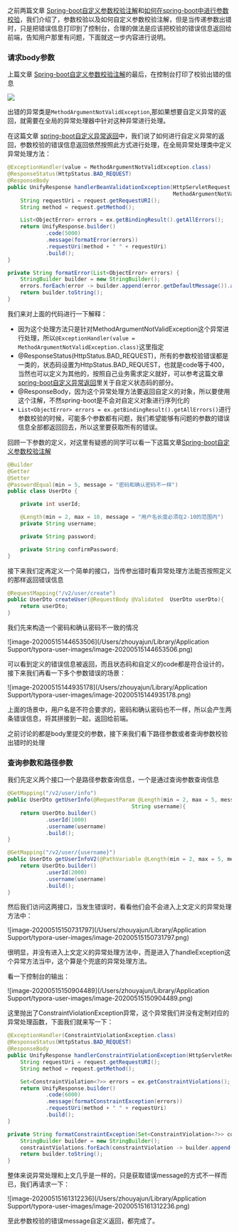 之前两篇文章 [Spring-boot自定义参数校验注解](https://www.immortalp.com/articles/2020/05/15/1589509382896.html)和[如何在spring-boot中进行参数校验](https://www.immortalp.com/articles/2020/05/15/1589509696197.html)，我们介绍了，参数校验以及如何自定义参数校验注解，但是当传递参数出错时，只是把错误信息打印到了控制台，合理的做法是应该把校验的错误信息返回给前端，告知用户那里有问题，下面就这一步内容进行说明。

### 请求body参数

上篇文章 [Spring-boot自定义参数校验注解](https://www.immortalp.com/articles/2020/05/15/1589509382896.html)的最后，在控制台打印了校验出错的信息

![](https://zyjblog.oss-cn-beijing.aliyuncs.com/1589470608.png)

出错的异常类是`MethodArgumentNotValidException`,那如果想要自定义异常的返回，就需要在全局的异常处理器中针对这种异常进行处理。

在这篇文章 [spring-boot自定义异常返回](https://www.immortalp.com/articles/2020/05/10/1589096782703.html)中，我们说了如何进行自定义异常的返回，参数校验的错误信息返回依然按照此方式进行处理，在全局异常处理类中定义异常处理方法：

```java
@ExceptionHandler(value = MethodArgumentNotValidException.class)
@ResponseStatus(HttpStatus.BAD_REQUEST)
@ResponseBody
public UnifyResponse handlerBeanValidationException(HttpServletRequest request,
                                                    MethodArgumentNotValidException ex) {
    String requestUri = request.getRequestURI();
    String method = request.getMethod();

    List<ObjectError> errors = ex.getBindingResult().getAllErrors();
    return UnifyResponse.builder()
            .code(5000)
            .message(formatError(errors))
            .requestUri(method + " " + requestUri)
            .build();
}

private String formatError(List<ObjectError> errors) {
    StringBuilder builder = new StringBuilder();
    errors.forEach(error -> builder.append(error.getDefaultMessage()).append(";"));
    return builder.toString();
}
```

我们来对上面的代码进行一下解释：

* 因为这个处理方法只是针对MethodArgumentNotValidException这个异常进行处理，所以`@ExceptionHandler(value = MethodArgumentNotValidException.class)`这里指定
* @ResponseStatus(HttpStatus.BAD_REQUEST)，所有的参数校验错误都是一类的，状态码设置为HttpStatus.BAD_REQUEST，也就是code等于400，当然也可以定义为其他的，按照自己业务需求定义就好，可以参考这篇文章 [spring-boot自定义异常返回](https://www.immortalp.com/articles/2020/05/10/1589096782703.html)里关于自定义状态码的部分。
* @ResponseBody，因为这个异常处理方法要返回自定义的对象，所以要使用这个注解，不然spring-boot是不会对自定义对象进行序列化的
* `List<ObjectError> errors = ex.getBindingResult().getAllErrors()`进行参数校验的时候，可能多个参数都有问题，我们希望能够有问题的参数的错误信息全部都返回回去，所以这里要获取所有的错误。

回顾一下参数的定义，对这里有疑惑的同学可以看一下这篇文章[Spring-boot自定义参数校验注解](https://www.immortalp.com/articles/2020/05/15/1589509382896.html)

```java
@Builder
@Getter
@Setter
@PasswordEqual(min = 5, message = "密码和确认密码不一样")
public class UserDto {

    private int userId;

    @Length(min = 2, max = 10, message = "用户名长度必须在2-10的范围内")
    private String username;

    private String password;

    private String confirmPassword;
}
```

接下来我们定再定义一个简单的接口，当传参出错时看异常处理方法能否按照定义的那样返回错误信息

```java
@RequestMapping("/v2/user/create")
public UserDto createUser(@RequestBody @Validated  UserDto userDto){
    return userDto;
}
```

我们先来构造一个密码和确认密码不一致的情况

![image-20200515144653506](/Users/zhouyajun/Library/Application Support/typora-user-images/image-20200515144653506.png)

可以看到定义的错误信息被返回，而且状态码和自定义的code都是符合设计的，接下来我们再看一下多个参数错误的场景：

![image-20200515144935178](/Users/zhouyajun/Library/Application Support/typora-user-images/image-20200515144935178.png)

上面的场景中，用户名是不符合要求的，密码和确认密码也不一样，所以会产生两条错误信息，将其拼接到一起，返回给前端。

之前讨论的都是body里提交的参数，接下来我们看下路径参数或者查询参数校验出错时的处理

### 查询参数和路径参数

我们先定义两个接口一个是路径参数查询信息，一个是通过查询参数查询信息

```java
@GetMapping("/v2/user/info")
public UserDto getUserInfo(@RequestParam @Length(min = 2, max = 5, message = "用户名长度必须在2-5的范围")
                                       String username){
    return UserDto.builder()
            .userId(1000)
            .username(username)
            .build();
}

@GetMapping("/v2/user/{username}")
public UserDto getUserInfoV2(@PathVariable @Length(min = 2, max = 5, message = "用户名长度必须在2-5的范围") String username){
    return UserDto.builder()
            .userId(2000)
            .username(username)
            .build();
}
```

然后我们访问这两接口，当发生错误时，看看他们会不会进入上文定义的异常处理方法中：

![image-20200515150731797](/Users/zhouyajun/Library/Application Support/typora-user-images/image-20200515150731797.png)

很明显，并没有进入上文定义的异常处理方法中，而是进入了handleException这个异常方法当中，这个算是个兜底的异常处理方法。

看一下控制台的输出：

![image-20200515150904489](/Users/zhouyajun/Library/Application Support/typora-user-images/image-20200515150904489.png)

这里抛出了ConstraintViolationException异常，这个异常我们并没有定制对应的异常处理函数，下面我们就来写一下：

```java
@ExceptionHandler(ConstraintViolationException.class)
@ResponseStatus(HttpStatus.BAD_REQUEST)
@ResponseBody
public UnifyResponse handlerConstraintViolationException(HttpServletRequest request, ConstraintViolationException ex){
    String requestUri = request.getRequestURI();
    String method = request.getMethod();

    Set<ConstraintViolation<?>> errors = ex.getConstraintViolations();
    return UnifyResponse.builder()
            .code(6000)
            .message(formatConstraintException(errors))
            .requestUri(method + " " + requestUri)
            .build();
}

private String formatConstraintException(Set<ConstraintViolation<?>> constraintViolations){
    StringBuilder builder = new StringBuilder();
    constraintViolations.forEach(constraintViolation -> builder.append(constraintViolation.getMessage()));
    return builder.toString();
}
```

整体来说异常处理和上文几乎是一样的，只是获取错误message的方式不一样而已，我们再请求一下：

![image-20200515161312236](/Users/zhouyajun/Library/Application Support/typora-user-images/image-20200515161312236.png)

至此参数校验的错误message自定义返回，都完成了。
